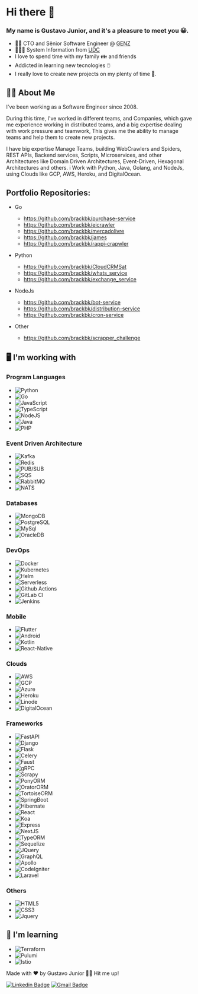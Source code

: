 # Hi there 👋
### My name is Gustavo Junior, and it's a pleasure to meet you :grinning:.

- 👨‍💻 CTO and Sênior Software Engineer @ <a href="https://genz.com.py/">GENZ</a>
- 👨🏻‍🎓 System Information from <a href="https://www.udc.edu.br/site/#/udc">UDC</a>
- I love to spend time with my family :family: and friends 
- Addicted in learning new tecnologies :computer_mouse:
- I really love to create new projects on my plenty of time :minidisc:.

## 👱‍♂️ About Me

I've been working as a Software Engineer since 2008.

During this time, I've worked in different teams, and Companies, which gave me experience working in distributed teams, and a big expertise dealing with work pressure and teamwork,  This gives me the ability to manage teams and help them to create new projects.

I have big expertise Manage Teams, building WebCrawlers and Spiders, REST APIs, Backend services, Scripts, Microservices, and other Architectures like Domain Driven Architectures, Event-Driven, Hexagonal Architectures and others. i Work with Python, Java, Golang, and NodeJs, using Clouds like GCP, AWS, Heroku, and DigitalOcean.

## Portfolio Repositories:
- Go
  - https://github.com/brackbk/purchase-service
  - https://github.com/brackbk/eicrawler
  - https://github.com/brackbk/mercadolivre
  - https://github.com/brackbk/james
  - https://github.com/brackbk/rappi-crapwler
- Python
  - https://github.com/brackbk/CloudCRMSat
  - https://github.com/brackbk/whats_service
  - https://github.com/brackbk/exchange_service

- NodeJs
  - https://github.com/brackbk/bot-service
  - https://github.com/brackbk/distribution-service
  - https://github.com/brackbk/cron-service
- Other
  - https://github.com/brackbk/scrapper_challenge
 
 

## :desktop_computer: I'm working with

### Program Languages
 - ![Python](https://img.shields.io/static/v1?label=&message=Python&color=yellow)
 - ![Go](https://img.shields.io/static/v1?label=&message=Go&color=blue)
 - ![JavaScript](https://img.shields.io/static/v1?label=&message=JavaScript&color=orange)
 - ![TypeScript](https://img.shields.io/static/v1?label=&message=TypeScript&color=green)
 - ![NodeJS](https://img.shields.io/static/v1?label=&message=NodeJS&color=brightgreen)
 - ![Java](https://img.shields.io/static/v1?label=&message=Java&color=red)
 - ![PHP](https://img.shields.io/static/v1?label=&message=PHP&color=red)
 
### Event Driven Architecture
 - ![Kafka](https://img.shields.io/static/v1?label=&message=Kafka&color=Orange)
 - ![Redis](https://img.shields.io/static/v1?label=&message=Redis&color=khaki)
 - ![PUB/SUB](https://img.shields.io/static/v1?label=&message=PubSub&color=red)
 - ![SQS](https://img.shields.io/static/v1?label=&message=SQS&color=yellow)
 - ![RabbitMQ](https://img.shields.io/static/v1?label=&message=RabbitMQ&color=green)
 - ![NATS](https://img.shields.io/static/v1?label=&message=NATS&color=blue)

### Databases
 - ![MongoDB](https://img.shields.io/static/v1?label=&message=MongoDB&color=green)
 - ![PostgreSQL](https://img.shields.io/static/v1?label=&message=PostgreSQL&color=blue)
 - ![MySql](https://img.shields.io/static/v1?label=&message=MySQL&color=orange)
 - ![OracleDB](https://img.shields.io/static/v1?label=&message=OracleDB&color=red)

### DevOps
 - ![Docker](https://img.shields.io/badge/-Docker-blue)
 - ![Kubernetes](https://img.shields.io/badge/-Kubernetes-green)
 - ![Helm](https://img.shields.io/badge/-Helm-green)
 - ![Serverless](https://img.shields.io/badge/-Serverless-yellow)
 - ![Github Actions](https://img.shields.io/badge/-Github_Actions-orange)
 - ![GitLab CI](https://img.shields.io/badge/-GitLab_CI-gray)
 - ![Jenkins](https://img.shields.io/badge/-Jenkins-red)

### Mobile
- ![Flutter](https://img.shields.io/badge/-Flutter-blue)
- ![Android](https://img.shields.io/badge/-Android-blue)
- ![Kotlin](https://img.shields.io/badge/-Kotlin-blue)
- ![React-Native](https://img.shields.io/badge/-ReactNative-blue)

### Clouds

 - ![AWS](https://img.shields.io/static/v1?label=&message=AWS&color=orange)
 - ![GCP](https://img.shields.io/static/v1?label=&message=GCP&color=red)
 - ![Azure](https://img.shields.io/static/v1?label=&message=Azure&color=blue)
 - ![Heroku](https://img.shields.io/static/v1?label=&message=Heroku&color=royalblue)
 - ![Linode](https://img.shields.io/static/v1?label=&message=Linode&color=green)
 - ![DigitalOcean](https://img.shields.io/static/v1?label=&message=Linode&color=green)

### Frameworks
 - ![FastAPI](https://img.shields.io/badge/-FastAPI-blue)
 - ![Django](https://img.shields.io/badge/-Django-green)
 - ![Flask](https://img.shields.io/badge/-Flask-yellow)
 - ![Celery](https://img.shields.io/badge/-Celery-green)
 - ![Faust](https://img.shields.io/badge/-Flask-red)
 - ![gRPC](https://img.shields.io/badge/-gRPC-green)
 - ![Scrapy](https://img.shields.io/badge/-Scrapy-khaki)
 - ![PonyORM](https://img.shields.io/badge/-PonyORM-darkred)
 - ![OratorORM](https://img.shields.io/badge/-OratorORM-gold)
 - ![TortoiseORM](https://img.shields.io/badge/-TortoiseORM-yellowgreen)
 - ![SpringBoot](https://img.shields.io/badge/-SpringBoot-blue)
 - ![Hibernate](https://img.shields.io/badge/-Hibernate-blue)
 - ![React](https://img.shields.io/badge/-React-ff69b4)
 - ![Koa](https://img.shields.io/badge/-Koa-blueviolet)
 - ![Express](https://img.shields.io/badge/-Express-yellow)
 - ![NextJS](https://img.shields.io/badge/-NextJS-blue)
 - ![TypeORM](https://img.shields.io/badge/-TypeORM%20-red)
 - ![Sequelize](https://img.shields.io/badge/-Sequelize%20-gray)
 - ![JQuery](https://img.shields.io/badge/-JQuery-blue)
 - ![GraphQL](https://img.shields.io/badge/-gRPC-red)
 - ![Apollo](https://img.shields.io/badge/-Apollo-khaki)
 - ![CodeIgniter](https://img.shields.io/badge/-CodeIgniter-red)
 - ![Laravel](https://img.shields.io/badge/-Laravel-yellow)

### Others

 - ![HTML5](https://img.shields.io/static/v1?label=&message=HTML5&color=red) 
 - ![CSS3](https://img.shields.io/static/v1?label=&message=CSS3&color=blue)
 - ![Jquery](https://img.shields.io/static/v1?label=&message=Jquery&color=blue)

## :open_book: I'm learning
 - ![Terraform](https://img.shields.io/badge/-Terraform-green)
 - ![Pulumi](https://img.shields.io/badge/-Pulumi-coral)
 - ![Istio](https://img.shields.io/badge/-Istio-green)

Made with ❤️ by Gustavo Junior 👋🏽 Hit me up!

 [![Linkedin Badge](https://img.shields.io/badge/-Everton_Tomalok-blue?style=flat-square&logo=Linkedin&logoColor=white&link=https://www.linkedin.com/in/gustavo-junior/)](https://www.linkedin.com/in/gustavo-junior/) 
[![Gmail Badge](https://img.shields.io/badge/-gustavorgjunior@gmail.com-c14438?style=flat-square&logo=Gmail&logoColor=white&link=mailto:gustavorgjunior@gmail.com)](mailto:gustavorgjunior@gmail.com)

